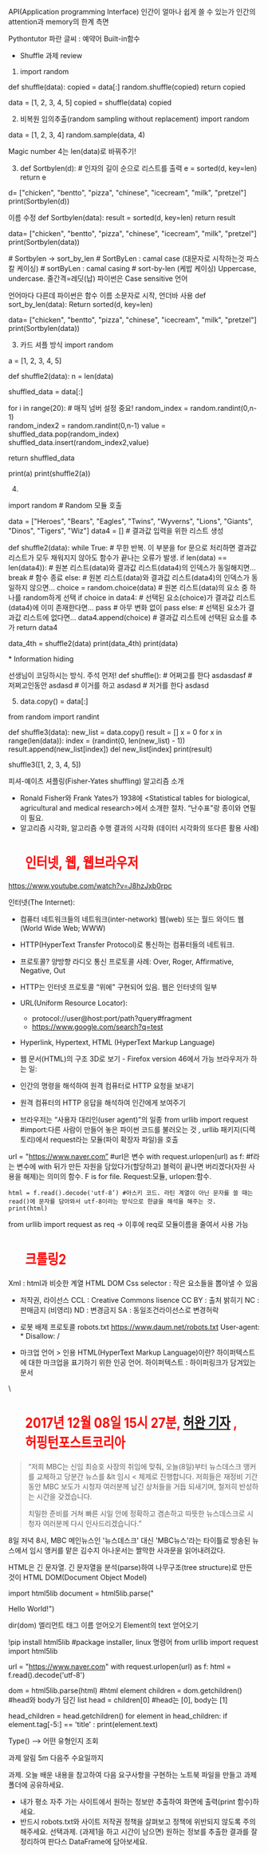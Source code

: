 API(Application programming Interface)
인간이 얼마나 쉽게 쓸 수 있는가
인간의 attention과 memory의 한계 측면

Pythontutor 파란 글씨 : 예약어
Built-in함수

* Shuffle 과제 review

1. import random

def shuffle(data):
    copied = data[:]
    random.shuffle(copied)
    return copied

data = [1, 2, 3, 4, 5]
copied = shuffle(data)
copied


2. 비복원 임의추출(random sampling without replacement)
import random

data = [1, 2, 3, 4]
random.sample(data, 4)

Magic number 4는 len(data)로 바꿔주기!


3. def Sortbylen(d): \# 인자의 길이 순으로 리스트를 출력
    e = sorted(d, key=len)
    return e
        
d= ["chicken", "bentto", "pizza", "chinese", "icecream", "milk", "pretzel"]
print(Sortbylen(d)) 


 이름 수정
def Sortbylen(data):
    result = sorted(d, key=len)
    return result
        
data= ["chicken", "bentto", "pizza", "chinese", "icecream", "milk", "pretzel"]
print(Sortbylen(data)) 


\# Sortbylen -> sort_by_len
\# SortByLen : camal case (대문자로 시작하는것 파스칼 케이싱)
\# sortByLen : camal casing 
\# sort-by-len (케밥 케이싱)
Uppercase, undercase. 줄간격=레딧(납)
파이썬은 Case sensitive 언어

언어마다 다른데
파이썬은 함수 이름 소문자로 시작, 언더바 사용
def sort_by_len(data):
    Return sorted(d, key=len)
        
data= ["chicken", "bentto", "pizza", "chinese", "icecream", "milk", "pretzel"]
print(Sortbylen(data)) 


3. 카드 셔플 방식
import random

a = [1, 2, 3, 4, 5]

def shuffle2(data):
  n = len(data)
  
  shuffled_data = data[:]
  
  for i in range(20): # 매직 넘버 설정 중요!
    random_index = random.randint(0,n-1)  
    random_index2 = random.randint(0,n-1)
    value = shuffled_data.pop(random_index)
    shuffled_data.insert(random_index2,value)
  
  return shuffled_data

print(a)
print(shuffle2(a))



4. 
import random                                        \# Random 모듈 호출

data = ["Heroes", "Bears", "Eagles", "Twins", "Wyverns", "Lions", "Giants", "Dinos", "Tigers", "Wiz"]
data4 = []                                           \# 결과값 입력을 위한 리스트 생성

def shuffle2(data):
    while True:                                      \# 무한 반복. 이 부분을 for 문으로 처리하면 결과값 리스트가 모두 채워지지 않아도 함수가 끝나는 오류가 발생.
        if len(data) == len(data4)):        \# 원본 리스트(data)와 결과값 리스트(data4)의 인덱스가 동일해지면...
            break                                    \# 함수 종료
        else:                                        \# 원본 리스트(data)와 결과값 리스트(data4)의 인덱스가 동일하지 않으면...
            choice = random.choice(data)             \# 원본 리스트(data)의 요소 중 하나를 random하게 선택
            if choice in data4:                      \# 선택된 요소(choice)가 결과값 리스트(data4)에 이미 존재한다면...
                pass                                 \# 아무 변화 없이 pass
            else:                                    \# 선택된 요소가 결과값 리스트에 없다면...
                data4.append(choice)                 \# 결과값 리스트에 선택된 요소를 추가
    return data4

data_4th = shuffle2(data)
print(data_4th)
print(data)

\*  Information hiding

선생님이 코딩하시는 방식. 주석 먼저!
def shuffle():
  \# 어쩌고를 한다
  asdasdasf
  \# 저쩌고인동안
  asdasd
  \# 이거를 하고
    asdasd
  \# 저거를 한다
    asdasd
  
5. data.copy() = data[:]

from random import randint

def shuffle3(data):
  new_list = data.copy()
  result = []
  x = 0
  for x in range(len(data)):
    index = (randint(0, len(new_list) - 1))
    result.append(new_list[index])
    del new_list[index]
  print(result)
  
shuffle3([1, 2, 3, 4, 5])

피셔-예이츠 셔플링(Fisher-Yates shuffling) 알고리즘 소개

* Ronald Fisher와 Frank Yates가 1938에 <Statistical tables for biological, agricultural and medical research>에서 소개한 절차. “난수표"랑 종이와 연필이 필요.
* 알고리즘 시각화, 알고리즘 수행 결과의 시각화 (데이터 시각화의 또다른 활용 사례)

# 인터넷, 웹, 웹브라우저
 https://www.youtube.com/watch?v=J8hzJxb0rpc

인터넷(The Internet):
* 컴퓨터 네트워크들의 네트워크(inter-network)
웹(web) 또는 월드 와이드 웹(World Wide Web; WWW)
* HTTP(HyperText Transfer Protocol)로 통신하는 컴퓨터들의 네트워크.
* 프로토콜? 양방향 라디오 통신 프로토콜 사례: Over, Roger, Affirmative, Negative, Out
* HTTP는 인터넷 프로토콜 “위에" 구현되어 있음. 웹은 인터넷의 일부
* URL(Uniform Resource Locator):
    * protocol://user@host:port/path?query#fragment
    * https://www.google.com/search?q=test
* Hyperlink, Hypertext, HTML (HyperText Markup Language)
* 웹 문서(HTML)의 구조 3D로 보기 - Firefox version 46에서 가능
브라우저가 하는 일:

* 인간의 명령을 해석하여 원격 컴퓨터로 HTTP 요청을 보내기
* 원격 컴퓨터의 HTTP 응답을 해석하여 인간에게 보여주기
* 브라우저는 “사용자 대리인(user agent)”의 일종
from urllib import request #import:다른 사람이 만들어 놓은 파이썬 코드를 불러오는 것 , urllib 패키지(디렉토리)에서 request라는 모듈(파이 확장자 파일)을 호출

url = "https://www.naver.com” #url은 변수
with request.urlopen(url) as f: #f라는 변수에 with 뒤가 만든 자원을 담았다가(할당하고) 블럭이 끝나면 버리겠다(자원 사용을 해제)는 의미의 함수. F is for file. Request:모듈, urlopen:함수.

    html = f.read().decode('utf-8’) #아스키 코드. 라틴 계열이 아닌 문자를 쓸 때는 read()에 문자를 담아와서 utf-8이라는 방식으로 한글을 해석을 해주는 것.
    print(html)



from urllib import request as req
-> 이후에 req로 모듈이름을 줄여서 사용 가능



# 크롤링2
Xml : html과 비슷한 계열
HTML DOM
Css selector : 작은 요소들을 뽑아낼 수 있음

+ 저작권, 라이선스
CCL : Creative Commons lisence
CC BY : 출처 밝히기
NC : 판매금지 (비영리)
ND : 변경금지
SA : 동일조건라이선스로 변경허락

* 로봇 배제 프로토콜 robots.txt
https://www.daum.net/robots.txt
User-agent: *
Disallow: /


+ 마크업 언어
\> 인용
HTML(HyperText Markup Language)이란? 하이퍼텍스트에 대한 마크업을 표기하기 위한 인공 언어.
하이퍼텍스트 : 하이퍼링크가 담겨있는 문서

<!DOCTYPE html>
<html> <!-- <에서>사이는 태그라고 부름. <여는 태그> element(children) </닫는 태그> -->
<head>
  <meta charset="utf-8">
  <title>'돌아온' 오늘 MBC 뉴스의 첫 앵커 멘트는 '사과'였다</title>
  <style>
  h1 {
    color: red;
    transform: rotateY(30deg)
  }
  </style>
</head>

<body>
\<h1>2017년 12월 08일 15시 27분, <a href="https://herwan.com">허완 기자</a> <!-- 앵커 -->, 허핑턴포스트코리아</h1>

<blockquote>
<p>“저희 MBC는 신임 최승호 사장의 취임에 맞춰, 오늘(8일)부터 뉴스데스크 앵커를 교체하고 당분간 뉴스를 &amp;lt 임시 &lt; 체제로 진행합니다. 저희들은 재정비 기간 동안 MBC 보도가 시청자 여러분께 남긴 상처들을 거듭 되새기며, 철저히 반성하는 시간을 갖겠습니다.</p>
<p>치밀한 준비를 거쳐 빠른 시일 안에 정확하고 겸손하고 따뜻한 뉴스데스크로 시청자 여러분께 다시 인사드리겠습니다.”</p>
</blockquote>

<p>8일 저녁 8시, MBC 메인뉴스인 '뉴스데스크' 대신 'MBC뉴스'라는 타이틀로 방송된 뉴스에서 임시 앵커를 맡은 김수지 아나운서는 짤막한 사과문을 읽어내려갔다.<p>
</body>
</html>



HTML은 긴 문자열. 긴 문자열을 분석(parse)하여 나무구조(tree structure)로 만든 것이 HTML DOM(Document Object Model) 

import html5lib
document = html5lib.parse("<p>Hello World!")

dir(dom)
엘리먼트 태그 이름 얻어오기
Element의 text 얻어오기

!pip install html5lib #package installer, linux 명령어
from urllib import request
import html5lib

url = "https://www.naver.com"
with request.urlopen(url) as f:
  html = f.read().decode('utf-8')
  
dom = html5lib.parse(html) #html element
children = dom.getchildren() #head와 body가 담긴 list
head = children[0] #head는 [0], body는 [1]

head_children = head.getchildren()
for element in head_children:
  if element.tag[-5:] == 'title' :
    print(element.text)


Type() —> 어떤 유형인지 조회


과제 알림 5m 다음주 수요일까지

과제. 오늘 배운 내용을 참고하여 다음 요구사항을 구현하는 노트북 파일을 만들고 과제 폴더에 공유하세요.
* 내가 평소 자주 가는 사이트에서 원하는 정보만 추출하여 화면에 출력(print 함수)하세요.
* 반드시 robots.txt와 사이트 저작권 정책을 살펴보고 정책에 위반되지 않도록 주의해주세요.
선택과제. (과제1을 하고 시간이 남으면) 원하는 정보를 추출한 결과를 잘 정리하여 판다스 DataFrame에 담아보세요.
